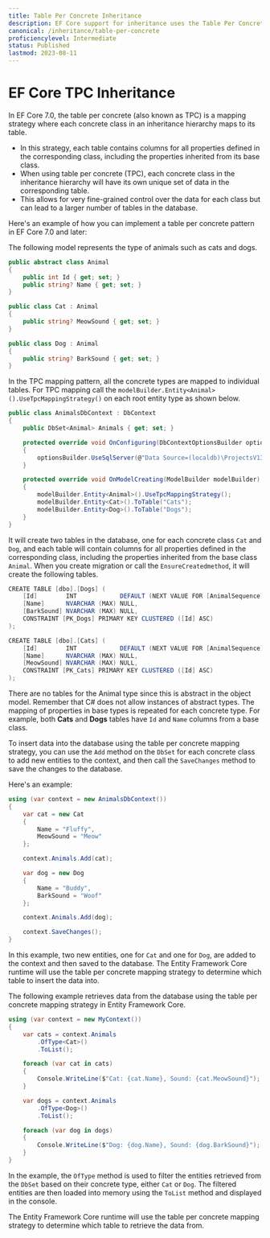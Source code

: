 ```yaml
---
title: Table Per Concrete Inheritance
description: EF Core support for inheritance uses the Table Per Concrete pattern
canonical: /inheritance/table-per-concrete
proficiencylevel: Intermediate
status: Published
lastmod: 2023-08-11
---
```


# EF Core TPC Inheritance

In EF Core 7.0, the table per concrete (also known as TPC) is a mapping strategy where each concrete class in an inheritance hierarchy maps to its table. 

 - In this strategy, each table contains columns for all properties defined in the corresponding class, including the properties inherited from its base class.
 - When using table per concrete (TPC), each concrete class in the inheritance hierarchy will have its own unique set of data in the corresponding table. 
 - This allows for very fine-grained control over the data for each class but can lead to a larger number of tables in the database.

Here's an example of how you can implement a table per concrete pattern in EF Core 7.0 and later:

The following model represents the type of animals such as cats and dogs.

```csharp
public abstract class Animal
{
    public int Id { get; set; }
    public string? Name { get; set; }
}

public class Cat : Animal
{
    public string? MeowSound { get; set; }
}

public class Dog : Animal
{
    public string? BarkSound { get; set; }
}
```

In the TPC mapping pattern, all the concrete types are mapped to individual tables. For TPC mapping call the `modelBuilder.Entity<Animal>().UseTpcMappingStrategy()` on each root entity type as shown below.

```csharp
public class AnimalsDbContext : DbContext
{
    public DbSet<Animal> Animals { get; set; }

    protected override void OnConfiguring(DbContextOptionsBuilder optionsBuilder)
    {
        optionsBuilder.UseSqlServer(@"Data Source=(localdb)\ProjectsV13;Initial Catalog=AnimalsDb;");
    }

    protected override void OnModelCreating(ModelBuilder modelBuilder)
    {
        modelBuilder.Entity<Animal>().UseTpcMappingStrategy();
        modelBuilder.Entity<Cat>().ToTable("Cats");
        modelBuilder.Entity<Dog>().ToTable("Dogs");
    }
}
```

It will create two tables in the database, one for each concrete class `Cat` and `Dog`, and each table will contain columns for all properties defined in the corresponding class, including the properties inherited from the base class `Animal`. When you create migration or call the `EnsureCreatedmethod`, it will create the following tables.

```csharp
CREATE TABLE [dbo].[Dogs] (
    [Id]        INT            DEFAULT (NEXT VALUE FOR [AnimalSequence]) NOT NULL,
    [Name]      NVARCHAR (MAX) NULL,
    [BarkSound] NVARCHAR (MAX) NULL,
    CONSTRAINT [PK_Dogs] PRIMARY KEY CLUSTERED ([Id] ASC)
);

CREATE TABLE [dbo].[Cats] (
    [Id]        INT            DEFAULT (NEXT VALUE FOR [AnimalSequence]) NOT NULL,
    [Name]      NVARCHAR (MAX) NULL,
    [MeowSound] NVARCHAR (MAX) NULL,
    CONSTRAINT [PK_Cats] PRIMARY KEY CLUSTERED ([Id] ASC)
);
```

There are no tables for the Animal type since this is abstract in the object model. Remember that C# does not allow instances of abstract types. The mapping of properties in base types is repeated for each concrete type. For example, both **Cats** and **Dogs** tables have `Id` and `Name` columns from a base class.

To insert data into the database using the table per concrete mapping strategy, you can use the `Add` method on the `DbSet` for each concrete class to add new entities to the context, and then call the `SaveChanges` method to save the changes to the database.

Here's an example:

```csharp
using (var context = new AnimalsDbContext())
{
    var cat = new Cat
    {
        Name = "Fluffy",
        MeowSound = "Meow"
    };

    context.Animals.Add(cat);

    var dog = new Dog
    {
        Name = "Buddy",
        BarkSound = "Woof"
    };

    context.Animals.Add(dog);

    context.SaveChanges();
}
```

In this example, two new entities, one for `Cat` and one for `Dog`, are added to the context and then saved to the database. The Entity Framework Core runtime will use the table per concrete mapping strategy to determine which table to insert the data into.

The following example retrieves data from the database using the table per concrete mapping strategy in Entity Framework Core.

```csharp
using (var context = new MyContext())
{
    var cats = context.Animals
        .OfType<Cat>()
        .ToList();

    foreach (var cat in cats)
    {
        Console.WriteLine($"Cat: {cat.Name}, Sound: {cat.MeowSound}");
    }

    var dogs = context.Animals
        .OfType<Dog>()
        .ToList();

    foreach (var dog in dogs)
    {
        Console.WriteLine($"Dog: {dog.Name}, Sound: {dog.BarkSound}");
    }
}
```

In the example, the `OfType` method is used to filter the entities retrieved from the `DbSet` based on their concrete type, either `Cat` or `Dog`. The filtered entities are then loaded into memory using the `ToList` method and displayed in the console.

The Entity Framework Core runtime will use the table per concrete mapping strategy to determine which table to retrieve the data from.